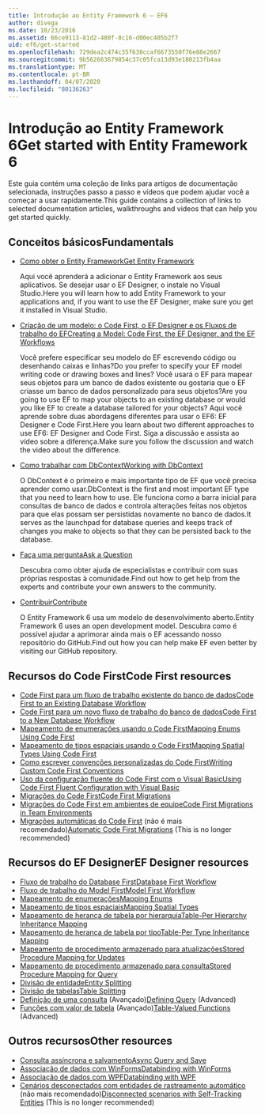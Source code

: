 ```yaml
---
title: Introdução ao Entity Framework 6 – EF6
author: divega
ms.date: 10/23/2016
ms.assetid: 66ce9113-81d2-480f-8c16-d00ec405b2f7
uid: ef6/get-started
ms.openlocfilehash: 729dea2c474c35f638ccaf6673550f76e88e2667
ms.sourcegitcommit: 9b562663679854c37c05fca13d93e180213fb4aa
ms.translationtype: MT
ms.contentlocale: pt-BR
ms.lasthandoff: 04/07/2020
ms.locfileid: "80136263"
---
```

# <a name="get-started-with-entity-framework-6"></a><span data-ttu-id="f90e8-102">Introdução ao Entity Framework 6</span><span class="sxs-lookup"><span data-stu-id="f90e8-102">Get started with Entity Framework 6</span></span>

<span data-ttu-id="f90e8-103">Este guia contém uma coleção de links para artigos de documentação selecionada, instruções passo a passo e vídeos que podem ajudar você a começar a usar rapidamente.</span><span class="sxs-lookup"><span data-stu-id="f90e8-103">This guide contains a collection of links to selected documentation articles, walkthroughs and videos that can help you get started quickly.</span></span>

## <a name="fundamentals"></a><span data-ttu-id="f90e8-104">Conceitos básicos</span><span class="sxs-lookup"><span data-stu-id="f90e8-104">Fundamentals</span></span>

* [<span data-ttu-id="f90e8-105">Como obter o Entity Framework</span><span class="sxs-lookup"><span data-stu-id="f90e8-105">Get Entity Framework</span></span>](~/ef6/fundamentals/install.md)

  <span data-ttu-id="f90e8-106">Aqui você aprenderá a adicionar o Entity Framework aos seus aplicativos. Se desejar usar o EF Designer, o instale no Visual Studio.</span><span class="sxs-lookup"><span data-stu-id="f90e8-106">Here you will learn how to add Entity Framework to your applications and, if you want to use the EF Designer, make sure you get it installed in Visual Studio.</span></span>

* [<span data-ttu-id="f90e8-107">Criação de um modelo: o Code First, o EF Designer e os Fluxos de trabalho do EF</span><span class="sxs-lookup"><span data-stu-id="f90e8-107">Creating a Model: Code First, the EF Designer, and the EF Workflows</span></span>](~/ef6/modeling/index.md)

  <span data-ttu-id="f90e8-108">Você prefere especificar seu modelo do EF escrevendo código ou desenhando caixas e linhas?</span><span class="sxs-lookup"><span data-stu-id="f90e8-108">Do you prefer to specify your EF model writing code or drawing boxes and lines?</span></span>
<span data-ttu-id="f90e8-109">Você usará o EF para mapear seus objetos para um banco de dados existente ou gostaria que o EF criasse um banco de dados personalizado para seus objetos?</span><span class="sxs-lookup"><span data-stu-id="f90e8-109">Are you going to use EF to map your objects to an existing database or would you like EF to create a database tailored for your objects?</span></span>
<span data-ttu-id="f90e8-110">Aqui você aprende sobre duas abordagens diferentes para usar o EF6: EF Designer e Code First.</span><span class="sxs-lookup"><span data-stu-id="f90e8-110">Here you learn about two different approaches to use EF6: EF Designer and Code First.</span></span>
<span data-ttu-id="f90e8-111">Siga a discussão e assista ao vídeo sobre a diferença.</span><span class="sxs-lookup"><span data-stu-id="f90e8-111">Make sure you follow the discussion and watch the video about the difference.</span></span>

* [<span data-ttu-id="f90e8-112">Como trabalhar com DbContext</span><span class="sxs-lookup"><span data-stu-id="f90e8-112">Working with DbContext</span></span>](~/ef6/fundamentals/working-with-dbcontext.md)

  <span data-ttu-id="f90e8-113">O DbContext é o primeiro e mais importante tipo de EF que você precisa aprender como usar.</span><span class="sxs-lookup"><span data-stu-id="f90e8-113">DbContext is the first and most important EF type that you need to learn how to use.</span></span> <span data-ttu-id="f90e8-114">Ele funciona como a barra inicial para consultas de banco de dados e controla alterações feitas nos objetos para que elas possam ser persistidas novamente no banco de dados.</span><span class="sxs-lookup"><span data-stu-id="f90e8-114">It serves as the launchpad for database queries and keeps track of changes you make to objects so that they can be persisted back to the database.</span></span>

* [<span data-ttu-id="f90e8-115">Faça uma pergunta</span><span class="sxs-lookup"><span data-stu-id="f90e8-115">Ask a Question</span></span>](~/ef6/resources/get-help.md)

  <span data-ttu-id="f90e8-116">Descubra como obter ajuda de especialistas e contribuir com suas próprias respostas à comunidade.</span><span class="sxs-lookup"><span data-stu-id="f90e8-116">Find out how to get help from the experts and contribute your own answers to the community.</span></span>

* [<span data-ttu-id="f90e8-117">Contribuir</span><span class="sxs-lookup"><span data-stu-id="f90e8-117">Contribute</span></span>](https://github.com/aspnet/EntityFramework6/)

  <span data-ttu-id="f90e8-118">O Entity Framework 6 usa um modelo de desenvolvimento aberto.</span><span class="sxs-lookup"><span data-stu-id="f90e8-118">Entity Framework 6 uses an open development model.</span></span> <span data-ttu-id="f90e8-119">Descubra como é possível ajudar a aprimorar ainda mais o EF acessando nosso repositório do GitHub.</span><span class="sxs-lookup"><span data-stu-id="f90e8-119">Find out how you can help make EF even better by visiting our GitHub repository.</span></span>

## <a name="code-first-resources"></a><span data-ttu-id="f90e8-120">Recursos do Code First</span><span class="sxs-lookup"><span data-stu-id="f90e8-120">Code First resources</span></span>

  - [<span data-ttu-id="f90e8-121">Code First para um fluxo de trabalho existente do banco de dados</span><span class="sxs-lookup"><span data-stu-id="f90e8-121">Code First to an Existing Database Workflow</span></span>](~/ef6/modeling/code-first/workflows/existing-database.md)
  - [<span data-ttu-id="f90e8-122">Code First para um novo fluxo de trabalho do banco de dados</span><span class="sxs-lookup"><span data-stu-id="f90e8-122">Code First to a New Database Workflow</span></span>](~/ef6/modeling/code-first/workflows/new-database.md)
  - [<span data-ttu-id="f90e8-123">Mapeamento de enumerações usando o Code First</span><span class="sxs-lookup"><span data-stu-id="f90e8-123">Mapping Enums Using Code First</span></span>](~/ef6/modeling/code-first/data-types/enums.md)
  - [<span data-ttu-id="f90e8-124">Mapeamento de tipos espaciais usando o Code First</span><span class="sxs-lookup"><span data-stu-id="f90e8-124">Mapping Spatial Types Using Code First</span></span>](~/ef6/modeling/code-first/data-types/spatial.md)
  - [<span data-ttu-id="f90e8-125">Como escrever convenções personalizadas do Code First</span><span class="sxs-lookup"><span data-stu-id="f90e8-125">Writing Custom Code First Conventions</span></span>](~/ef6/modeling/code-first/conventions/custom.md)
  - [<span data-ttu-id="f90e8-126">Uso da configuração fluente do Code First com o Visual Basic</span><span class="sxs-lookup"><span data-stu-id="f90e8-126">Using Code First Fluent Configuration with Visual Basic</span></span>](~/ef6/modeling/code-first/fluent/vb.md)
  - [<span data-ttu-id="f90e8-127">Migrações do Code First</span><span class="sxs-lookup"><span data-stu-id="f90e8-127">Code First Migrations</span></span>](~/ef6/modeling/code-first/migrations/index.md)
  - [<span data-ttu-id="f90e8-128">Migrações do Code First em ambientes de equipe</span><span class="sxs-lookup"><span data-stu-id="f90e8-128">Code First Migrations in Team Environments</span></span>](~/ef6/modeling/code-first/migrations/teams.md)
  - <span data-ttu-id="f90e8-129">[Migrações automáticas do Code First](~/ef6/modeling/code-first/migrations/automatic.md) (não é mais recomendado)</span><span class="sxs-lookup"><span data-stu-id="f90e8-129">[Automatic Code First Migrations](~/ef6/modeling/code-first/migrations/automatic.md) (This is no longer recommended)</span></span>

## <a name="ef-designer-resources"></a><span data-ttu-id="f90e8-130">Recursos do EF Designer</span><span class="sxs-lookup"><span data-stu-id="f90e8-130">EF Designer resources</span></span>
  - [<span data-ttu-id="f90e8-131">Fluxo de trabalho do Database First</span><span class="sxs-lookup"><span data-stu-id="f90e8-131">Database First Workflow</span></span>](~/ef6/modeling/designer/workflows/database-first.md)
  - [<span data-ttu-id="f90e8-132">Fluxo de trabalho do Model First</span><span class="sxs-lookup"><span data-stu-id="f90e8-132">Model First Workflow</span></span>](~/ef6/modeling/designer/workflows/model-first.md)
  - [<span data-ttu-id="f90e8-133">Mapeamento de enumerações</span><span class="sxs-lookup"><span data-stu-id="f90e8-133">Mapping Enums</span></span>](~/ef6/modeling/designer/data-types/enums.md)
  - [<span data-ttu-id="f90e8-134">Mapeamento de tipos espaciais</span><span class="sxs-lookup"><span data-stu-id="f90e8-134">Mapping Spatial Types</span></span>](~/ef6/modeling/designer/data-types/spatial.md)
  - [<span data-ttu-id="f90e8-135">Mapeamento de herança de tabela por hierarquia</span><span class="sxs-lookup"><span data-stu-id="f90e8-135">Table-Per Hierarchy Inheritance Mapping</span></span>](~/ef6/modeling/designer/inheritance/tph.md)
  - [<span data-ttu-id="f90e8-136">Mapeamento de herança de tabela por tipo</span><span class="sxs-lookup"><span data-stu-id="f90e8-136">Table-Per Type Inheritance Mapping</span></span>](~/ef6/modeling/designer/inheritance/tpt.md)
  - [<span data-ttu-id="f90e8-137">Mapeamento de procedimento armazenado para atualizações</span><span class="sxs-lookup"><span data-stu-id="f90e8-137">Stored Procedure Mapping for Updates</span></span>](~/ef6/modeling/designer/stored-procedures/cud.md)
  - [<span data-ttu-id="f90e8-138">Mapeamento de procedimento armazenado para consulta</span><span class="sxs-lookup"><span data-stu-id="f90e8-138">Stored Procedure Mapping for Query</span></span>](~/ef6/modeling/designer/stored-procedures/query.md)
  - [<span data-ttu-id="f90e8-139">Divisão de entidade</span><span class="sxs-lookup"><span data-stu-id="f90e8-139">Entity Splitting</span></span>](~/ef6/modeling/designer/entity-splitting.md)
  - [<span data-ttu-id="f90e8-140">Divisão de tabelas</span><span class="sxs-lookup"><span data-stu-id="f90e8-140">Table Splitting</span></span>](~/ef6/modeling/designer/table-splitting.md)
  - <span data-ttu-id="f90e8-141">[Definição de uma consulta](~/ef6/modeling/designer/advanced/defining-query.md) (Avançado)</span><span class="sxs-lookup"><span data-stu-id="f90e8-141">[Defining Query](~/ef6/modeling/designer/advanced/defining-query.md) (Advanced)</span></span>
  - <span data-ttu-id="f90e8-142">[Funções com valor de tabela](~/ef6/modeling/designer/advanced/tvfs.md) (Avançado)</span><span class="sxs-lookup"><span data-stu-id="f90e8-142">[Table-Valued Functions](~/ef6/modeling/designer/advanced/tvfs.md) (Advanced)</span></span>

## <a name="other-resources"></a><span data-ttu-id="f90e8-143">Outros recursos</span><span class="sxs-lookup"><span data-stu-id="f90e8-143">Other resources</span></span>
  - [<span data-ttu-id="f90e8-144">Consulta assíncrona e salvamento</span><span class="sxs-lookup"><span data-stu-id="f90e8-144">Async Query and Save</span></span>](~/ef6/fundamentals/async.md)
  - [<span data-ttu-id="f90e8-145">Associação de dados com WinForms</span><span class="sxs-lookup"><span data-stu-id="f90e8-145">Databinding with WinForms</span></span>](~/ef6/fundamentals/databinding/winforms.md)
  - [<span data-ttu-id="f90e8-146">Associação de dados com WPF</span><span class="sxs-lookup"><span data-stu-id="f90e8-146">Databinding with WPF</span></span>](~/ef6/fundamentals/databinding/wpf.md)
  - <span data-ttu-id="f90e8-147">[Cenários desconectados com entidades de rastreamento automático](~/ef6/fundamentals/disconnected-entities/self-tracking-entities/walkthrough.md) (não mais recomendado)</span><span class="sxs-lookup"><span data-stu-id="f90e8-147">[Disconnected scenarios with Self-Tracking Entities](~/ef6/fundamentals/disconnected-entities/self-tracking-entities/walkthrough.md) (This is no longer recommended)</span></span>
